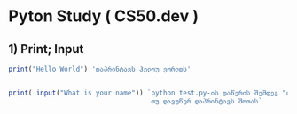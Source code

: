 # Pyton Study ( CS50.dev )

## 1) Print; Input

```javascript 
print("Hello World") 'დაპრინტავს ჰელოუ ვორლდს'


print( input("What is your name")) `python test.py-ის დაწერის შემდეგ "ინფუთი" გამოვა რომელსაც პასუხად შოთას 
                                    თუ დავუწერ დაპრინტავს შოთას`
```



